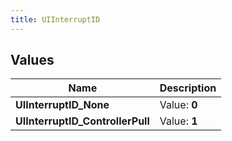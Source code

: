 ```yaml
---
title: UIInterruptID
---
```


## Values

| Name | Description |
| ---- | ----------- |
| **UIInterruptID\_None** | Value: **0** |
| **UIInterruptID\_ControllerPull** | Value: **1** |

